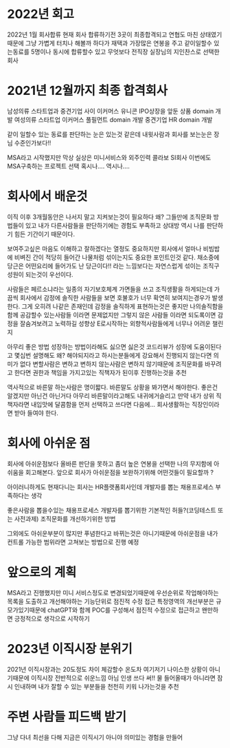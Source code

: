 # 2022년 회고
2022년 1월 회사합류 현재 회사 합류하기전 3곳이 최종합격되고 연협도 마친 상태였기때문에
그냥 가볍게 터치나 해볼까 하다가 재택과 가장많은 연봉을 주고 같이일할수 있는동료를 5명이나 동시에 합류할수 있고 무엇보다 전직장 실장님의 지인찬스로 선택한 회사


# 2021년 12월까지 최종 합격회사
남성의류 스타트업과 중견기업 사이 이커머스 유니콘 IPO상장을 앞둔 상품 domain 개발
여성의류 스타트업 이커머스 풀필먼트 domain 개발
중견기업 HR domain 개발

같이 일할수 있는 동료를 판단하는 눈은 있는것 같은데
내윗사람과 회사를 보는눈은 장님 수준인가보다!!

MSA라고 시작했지만 막상 실상은 미니서비스와 외주인력 콜라보 SI회사
이번에도 MSA구축하는 프로젝트 선택 혹시나.... 역시나....

# 회사에서 배운것
이직 이후 3개월동안은 나서지 말고 지켜보는것이 필요하다
왜? 그들만에 조직문화 방법들이 있고 내가 다른사람들을 판단하기에는 경험도 부족하고
상대방 역시 나를 판단하기 힘든 기간이기 때문이다.

보여주고싶은 마음도 이해하고 잘하겠다는 열정도 중요하지만 회사에서 얼마나 비빔밥에 비벼진 간이 적당히 들어간 나물처럼 섞이는지도 중요한 포인트인것 같다.
채소중에 당근은 어떤요리에 들어가도 난 당근이다!! 라는 느낌보다는 자연스럽게 섞이는 조직구성원이 되는것이 우선이다.

사람들은 페르소냐라는 일종의 자기보호체계 가면들을 쓰고 조직생활을 하게되는데 가끔씩 회사에서 감정에 솔직한 사람들을 보면 호불호가 너무 확연히 보여지는경우가 발생한다.
그게 오히려 나같은 존재인데 감정을 솔직하게 표현하는것은 좋지만 나의솔직함을 함께 공감할수 있는사람들 이라면 문제없지만 그렇지 않은 사람들 이라면 되도록이면 감정을 잘숨겨보려고 노력하길 성향상 E로시작하는 외향적사람들에게 너무나 어려운 챌린지

아무리 좋은 방법 성장하는 방법이라해도 싫으면 싫은것 코드리뷰가 성장에 도움이된다고 몇십번 설명해도 왜? 해야되지라고 하시는분들에게 강요해서 진행되지 않는다면 의미가 없다 변할사람은 변하고 변하지 않는사람은 변하지 않기때문에 조직문화를 바꾸려고 한다면 권한과 책임을 가지고있는 직책자가 된이후 진행하는것을 추천

역사적으로 바른말 하는사람은 명이짧다. 바른말도 상황을 봐가면서 해야한다. 좋은건 알겠지만 아닌건 아닌거다 아무리 바른말이라고해도 내귀에거슬리고 만약 내가 상위 직책자라면 내입맛에 달콤함을 먼저 선택하고 쓰다면 다음에... 회사생활하는 직장인이라면 받아 들여야 한다.

# 회사에 아쉬운 점
회사에 아쉬운점보다 올바른 판단을 못하고 좀더 높은 연봉을 선택한 나의 무지함에 아쉬움을 회고해본다.
앞으로 회사가 아쉬운점을 보완하기위해 어떤것들이 필요할까 ?

아이러니하게도 현재다니는 회사는 HR플랫폼회사인데
개발자를 뽑는 채용프로세스 부족하다는 생각

좋은사람을 뽑을수있는 채용프로세스
개발자를 뽑기위한 기본적인 허들?(코딩테스트 또는 사전과제)
조직문화를 개선하기위한 방법

그외에도 아쉬운부분이 많지만 푸념한다고 바뀌는것은 아니기때문에
아쉬운점을 내가 컨트롤 가능한 범위라면 고쳐보는 방법으로 진행 예정

# 앞으로의 계획
MSA라고 진행했지만 미니 서비스정도로 변경되었기때문에 우선순위로 작업해야하는 목록을 도출하고 개선해야하는 기능단위로 점진적 수정 접근 특정영역의 개선부분은 규모가있기때문에 chatGPT와 함께 POC를 구성해서 점진적 수정으로 접근하고 왠만하면 긍정적으로 생각으로 시작하기


# 2023년 이직시장 분위기
2021년 이직시장과는 20도정도 차이 체감할수 온도차
여기저기 나이스한 상황이 아니기때문에 이직시장 전반적으로 쉬운느낌 아님 인생 쓰다 써!!
물 들어올때가 아니라면 잠시 인내하며 내가 잘할 수 있는 부분들을 천천히 키워 나가는것을 추천

# 주변 사람들 피드백 받기
그냥 다녀
최선을 다해
지금은 이직시기 아니야 의미있는 경험을 만들어
